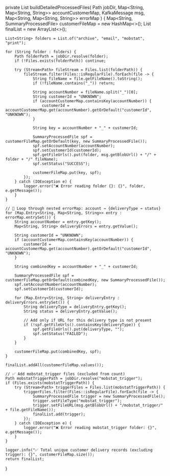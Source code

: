 private List<SummaryProcessedFile> buildDetailedProcessedFiles(
        Path jobDir,
        Map<String, Map<String, String>> accountCustomerMap,
        KafkaMessage msg,
        Map<String, Map<String, String>> errorMap
) {
    Map<String, SummaryProcessedFile> customerFileMap = new HashMap<>();
    List<SummaryProcessedFile> finalList = new ArrayList<>();

    List<String> folders = List.of("archive", "email", "mobstat", "print");

    for (String folder : folders) {
        Path folderPath = jobDir.resolve(folder);
        if (!Files.exists(folderPath)) continue;

        try (Stream<Path> fileStream = Files.list(folderPath)) {
            fileStream.filter(Files::isRegularFile).forEach(file -> {
                String fileName = file.getFileName().toString();
                if (!fileName.contains("_")) return;

                String accountNumber = fileName.split("_")[0];
                String customerId = "UNKNOWN";
                if (accountCustomerMap.containsKey(accountNumber)) {
                    customerId = accountCustomerMap.get(accountNumber).getOrDefault("customerId", "UNKNOWN");
                }

                String key = accountNumber + "_" + customerId;

                SummaryProcessedFile spf = customerFileMap.getOrDefault(key, new SummaryProcessedFile());
                spf.setAccountNumber(accountNumber);
                spf.setCustomerId(customerId);
                spf.getFileUrls().put(folder, msg.getBlobUrl() + "/" + folder + "/" fileName);
                spf.setStatus("SUCCESS");

                customerFileMap.put(key, spf);
            });
        } catch (IOException e) {
            logger.error("❌ Error reading folder {}: {}", folder, e.getMessage());
        }
    }

    // 🔁 Loop through nested errorMap: account → {deliveryType → status}
    for (Map.Entry<String, Map<String, String>> entry : errorMap.entrySet()) {
        String accountNumber = entry.getKey();
        Map<String, String> deliveryErrors = entry.getValue();

        String customerId = "UNKNOWN";
        if (accountCustomerMap.containsKey(accountNumber)) {
            customerId = accountCustomerMap.get(accountNumber).getOrDefault("customerId", "UNKNOWN");
        }

        String combinedKey = accountNumber + "_" + customerId;

        SummaryProcessedFile spf = customerFileMap.getOrDefault(combinedKey, new SummaryProcessedFile());
        spf.setAccountNumber(accountNumber);
        spf.setCustomerId(customerId);

        for (Map.Entry<String, String> deliveryEntry : deliveryErrors.entrySet()) {
            String deliveryType = deliveryEntry.getKey();
            String status = deliveryEntry.getValue();

            // Add only if URL for this delivery type is not present
            if (!spf.getFileUrls().containsKey(deliveryType)) {
                spf.getFileUrls().put(deliveryType, "");
                spf.setStatus("FAILED");
            }
        }

        customerFileMap.put(combinedKey, spf);
    }

    finalList.addAll(customerFileMap.values());

    // ✅ Add mobstat_trigger files (excluded from count)
    Path mobstatTriggerPath = jobDir.resolve("mobstat_trigger");
    if (Files.exists(mobstatTriggerPath)) {
        try (Stream<Path> triggerFiles = Files.list(mobstatTriggerPath)) {
            triggerFiles.filter(Files::isRegularFile).forEach(file -> {
                SummaryProcessedFile trigger = new SummaryProcessedFile();
                trigger.setFileType("mobstat_trigger");
                trigger.setFileURL(msg.getBlobUrl() + "/mobstat_trigger/" + file.getFileName());
                finalList.add(trigger);
            });
        } catch (IOException e) {
            logger.error("❌ Error reading mobstat_trigger folder: {}", e.getMessage());
        }
    }

    logger.info("✅ Total unique customer delivery records (excluding trigger): {}", customerFileMap.size());
    return finalList;
}
